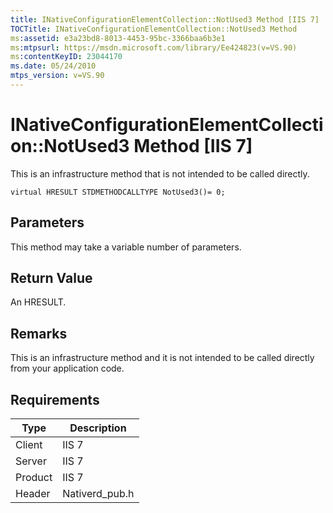 ```yaml
---
title: INativeConfigurationElementCollection::NotUsed3 Method [IIS 7]
TOCTitle: INativeConfigurationElementCollection::NotUsed3 Method
ms:assetid: e3a23bd8-8013-4453-95bc-3366baa6b3e1
ms:mtpsurl: https://msdn.microsoft.com/library/Ee424823(v=VS.90)
ms:contentKeyID: 23044170
ms.date: 05/24/2010
mtps_version: v=VS.90
---
```


# INativeConfigurationElementCollection::NotUsed3 Method \[IIS 7\]

This is an infrastructure method that is not intended to be called directly.

    virtual HRESULT STDMETHODCALLTYPE NotUsed3()= 0;

## Parameters

This method may take a variable number of parameters.

## Return Value

An HRESULT.

## Remarks

This is an infrastructure method and it is not intended to be called directly from your application code.

## Requirements

| Type | Description |
| --- | --- |
| Client | IIS 7 |
| Server | IIS 7 |
| Product | IIS 7 |
| Header | Nativerd_pub.h |

